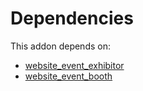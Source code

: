 # Dependencies

This addon depends on:

- [website_event_exhibitor](https://github.com/bringout/oca-ocb-website)
- [website_event_booth](https://github.com/bringout/oca-ocb-website)
